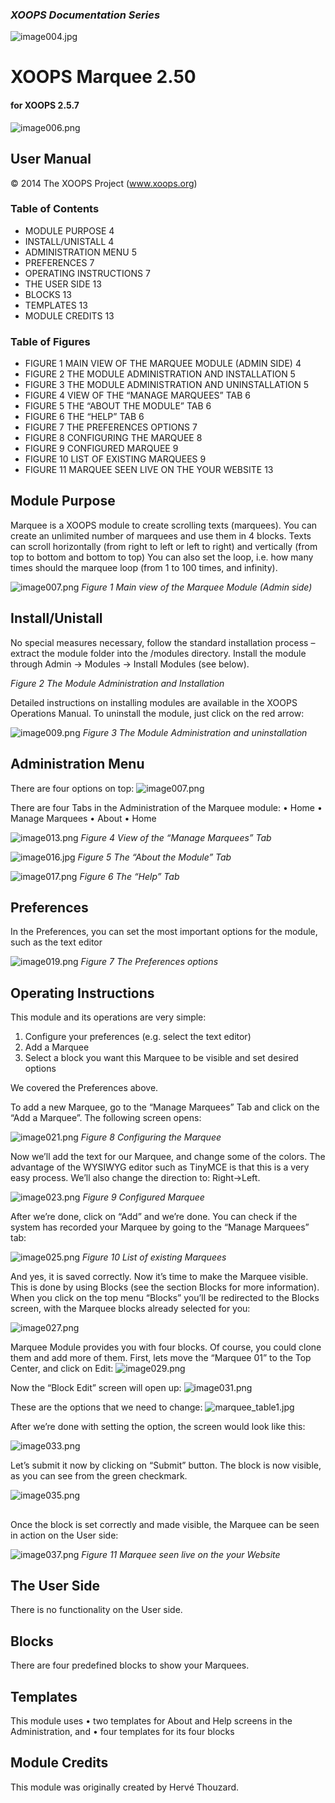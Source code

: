 ### _XOOPS Documentation Series_
![image004.jpg](images/image004.jpg)

# XOOPS Marquee 2.50
#### for XOOPS 2.5.7
  
      
![image006.png](images/image006.png)
            
                
                
    
## User Manual
  
  
  
  
  
© 2014 The XOOPS Project (www.xoops.org)    
  
  
### Table of Contents


- MODULE PURPOSE	4
- INSTALL/UNISTALL	4
- ADMINISTRATION MENU	5
- PREFERENCES	7
- OPERATING INSTRUCTIONS	7
- THE USER SIDE	13
- BLOCKS	13
- TEMPLATES	13
- MODULE CREDITS	13

### Table of Figures

* FIGURE 1 MAIN VIEW OF THE MARQUEE MODULE (ADMIN SIDE)	4
* FIGURE 2 THE MODULE ADMINISTRATION AND INSTALLATION	5
* FIGURE 3 THE MODULE ADMINISTRATION AND UNINSTALLATION	5
* FIGURE 4 VIEW OF THE “MANAGE MARQUEES” TAB	6
* FIGURE 5 THE “ABOUT THE MODULE” TAB	6
* FIGURE 6 THE “HELP” TAB	6
* FIGURE 7 THE PREFERENCES OPTIONS	7
* FIGURE 8 CONFIGURING THE MARQUEE	8
* FIGURE 9 CONFIGURED MARQUEE	9
* FIGURE 10 LIST OF EXISTING MARQUEES	9
* FIGURE 11 MARQUEE SEEN LIVE ON THE YOUR WEBSITE	13

 

## Module Purpose 

 
Marquee is a XOOPS module to create scrolling texts (marquees). You can create an unlimited number of marquees and use them in 4 blocks. Texts can scroll horizontally (from right to left or left to right) and vertically (from top to bottom and bottom to top)
You can also set the loop, i.e. how many times should the marquee loop (from 1 to 100 times, and infinity).

 
![image007.png](images/image007.png)
_Figure 1 Main view of the Marquee Module (Admin side)_

## Install/Unistall

No special measures necessary, follow the standard installation process – extract the module folder into
the /modules directory. Install the module through Admin -> Modules -> Install Modules (see below). 
 
_Figure 2 The Module Administration and Installation_

Detailed instructions on installing modules are available in the XOOPS Operations Manual. 
To uninstall the module, just click on the red arrow:

 ![image009.png](images/image009.png)
_Figure 3 The Module Administration and uninstallation_

## Administration Menu
There are four options on top:
![image007.png](images/image007.png)

There are four Tabs in the Administration of the Marquee module: 
•	Home
•	Manage Marquees
•	About 
•	Home

![image013.png](images/image013.png)
_Figure 4 View of the “Manage Marquees” Tab_

 ![image016.jpg](images/image016.jpg)
_Figure 5 The “About the Module” Tab_

 ![image017.png](images/image017.png)
_Figure 6 The “Help” Tab_


## Preferences
In the Preferences, you can set the most important options for the module, such as the text editor 

 ![image019.png](images/image019.png)
_Figure 7 The Preferences options_

## Operating Instructions
This module and its operations are very simple: 
1.	Configure your preferences (e.g. select the text editor)
2.	Add a Marquee
3.	Select a block you want this Marquee to be visible and set desired options

We covered the Preferences above. 

To add a new Marquee, go to the “Manage Marquees” Tab and click on the “Add a Marquee”. The following screen opens:

 ![image021.png](images/image021.png)
_Figure 8 Configuring the Marquee_

Now we’ll add the text for our Marquee, and change some of the colors. The advantage of the WYSIWYG editor such as TinyMCE is that this is a very easy process. We’ll also change the direction to:  Right->Left.
 
 ![image023.png](images/image023.png)
_Figure 9 Configured Marquee_

After we’re done, click on “Add” and we’re done. 
You can check if the system has recorded your Marquee by going to the “Manage Marquees” tab:

 ![image025.png](images/image025.png)
_Figure 10 List of existing Marquees_

And yes, it is saved correctly. 
Now it’s time to make the Marquee visible.
This is done by using Blocks (see the section Blocks for more information). 
When you click on the top menu “Blocks” you’ll be redirected to the Blocks screen, with the Marquee blocks already selected for you:    

![image027.png](images/image027.png)
 
Marquee Module provides you with four blocks. Of course, you could clone them and add more of them. 
First, lets move the “Marquee 01” to the Top Center, and click on Edit:
![image029.png](images/image029.png) 

Now the “Block Edit” screen will open up:
![image031.png](images/image031.png)

  
These are the options that we need to change:
![marquee_table1.jpg](images/marquee_table1.jpg)

After we’re done with setting the option, the screen would look like this:

![image033.png](images/image033.png)

Let’s submit it now by clicking on “Submit” button. The block is now visible, as you can see from the green checkmark. 

![image035.png](images/image035.png)
## 
Once the block is set correctly and made visible, the Marquee can be seen in action on the User side:

 
![image037.png](images/image037.png)
_Figure 11 Marquee seen live on the your Website_


## The User Side
There is no functionality on the User side.

## Blocks
There are four predefined blocks to show your Marquees. 

## Templates
This module uses 
•	two templates for About and Help screens in the Administration, and 
•	four templates for its four blocks  

## Module Credits
This module was originally created by Hervé Thouzard.